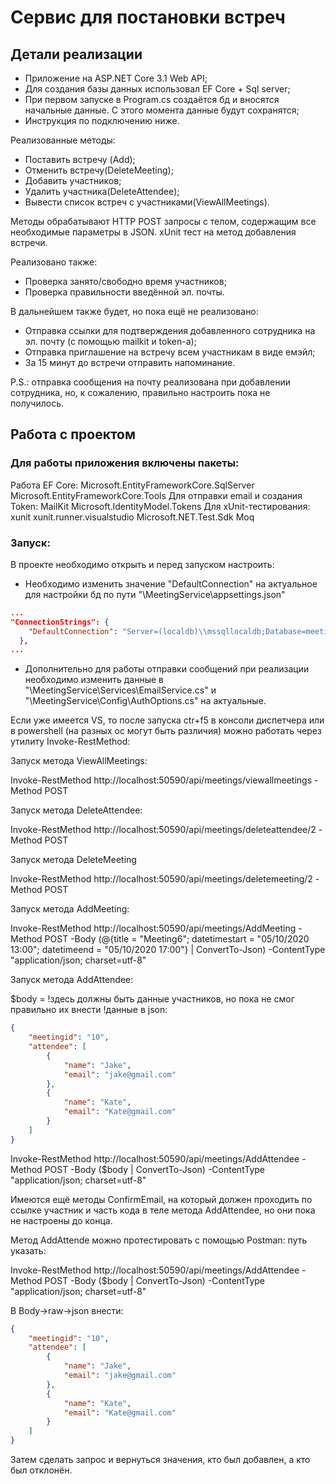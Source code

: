 # Cервис для постановки встреч


## Детали реализации
* Приложение на ASP.NET Core 3.1 Web API;
* Для создания базы данных использовал EF Core + Sql server; 
*	При первом запуске в Program.cs создаётся бд и вносятся начальные данные. С этого момента данные будут сохранятся;
*	Инструкция по подключению ниже.

Реализованные методы:
* Поставить встречу (Add);
* Отменить встречу(DeleteMeeting);
* Добавить участников;
* Удалить участника(DeleteAttendee);
* Вывести список встреч с участниками(ViewAllMeetings).

Методы обрабатывают HTTP POST запросы c телом, содержащим все необходимые параметры в JSON.
xUnit тест на метод добавления встречи. 

Реализовано также:
* Проверка занято/свободно время участников;
* Проверка правильности введённой эл. почты.

В дальнейшем также будет, но пока ещё не реализовано:
* Отправка ссылки для подтверждения добавленного сотрудника на эл. почту (с помощью mailkit и token-а);
* Отправка приглашение на встречу всем участникам в виде емэйл;
* За 15 минут до встречи отправить напоминание.

P.S.: отправка сообщения на почту реализована при добавлении сотрудника, но, к сожалению, правильно настроить пока не получилось.

## Работа с проектом

### Для работы приложения включены пакеты:
Работа EF Core:
Microsoft.EntityFrameworkCore.SqlServer
Microsoft.EntityFrameworkCore.Tools
Для отправки email и создания Token:
MailKit
Microsoft.IdentityModel.Tokens
Для xUnit-тестирования:
xunit
xunit.runner.visualstudio
Microsoft.NET.Test.Sdk
Moq

### Запуск:
В проекте необходимо открыть и перед запуском настроить:
* Необходимо изменить значение "DefaultConnection" на актуальное для настройки бд по пути "\MeetingService\appsettings.json"
```json
...
"ConnectionStrings": {
    "DefaultConnection": "Server=(localdb)\\mssqllocaldb;Database=meetingsservice;Trusted_Connection=True;MultipleActiveResultSets=true",
  },
...
```
* Дополнительно для работы отправки сообщений при реализации необходимо изменить данные в "\MeetingService\Services\EmailService.cs" и "\MeetingService\Config\AuthOptions.cs" на актуальные.

Если уже имеется VS, то после запуска ctr+f5 в консоли диспетчера или в powershell (на разных ос могут быть различия) можно работать через утилиту Invoke-RestMethod:

Запуск метода ViewAllMeetings:

Invoke-RestMethod http://localhost:50590/api/meetings/viewallmeetings -Method POST

Запуск метода DeleteAttendee:

Invoke-RestMethod http://localhost:50590/api/meetings/deleteattendee/2 -Method POST

Запуск метода DeleteMeeting

Invoke-RestMethod http://localhost:50590/api/meetings/deletemeeting/2 -Method POST

Запуск метода AddMeeting:

Invoke-RestMethod http://localhost:50590/api/meetings/AddMeeting -Method POST -Body (@{title = "Meeting6"; datetimestart = "05/10/2020 13:00"; datetimeend = "05/10/2020 17:00"} | ConvertTo-Json) -ContentType "application/json; charset=utf-8"

Запуск метода AddAttendee:

$body = !здесь должны быть данные участников, но пока не смог правильно их внести
!данные в json:

```json
{
    "meetingid": "10",
    "attendee": [
        {
            "name": "Jake",
            "email": "jake@gmail.com"
        },
        {
            "name": "Kate",
            "email": "Kate@gmail.com"
        }
    ]
}
```

Invoke-RestMethod http://localhost:50590/api/meetings/AddAttendee -Method POST -Body ($body | ConvertTo-Json) -ContentType "application/json; charset=utf-8"

Имеются ещё методы ConfirmEmail, на который должен проходить по ссылке участник и часть кода в теле метода AddAttendee, но они пока не настроены до конца.

Метод AddAttende можно протестировать с помощью Postman:
путь указать:

Invoke-RestMethod http://localhost:50590/api/meetings/AddAttendee -Method POST -Body ($body | ConvertTo-Json) -ContentType "application/json; charset=utf-8"

В Body->raw->json внести:

```json
{
    "meetingid": "10",
    "attendee": [
        {
            "name": "Jake",
            "email": "jake@gmail.com"
        },
        {
            "name": "Kate",
            "email": "Kate@gmail.com"
        }
    ]
}
```

Затем сделать запрос и вернуться значения, кто был добавлен, а кто был отклонён.
